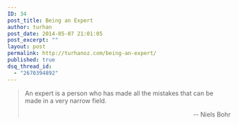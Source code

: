 ```yaml
---
ID: 34
post_title: Being an Expert
author: turhan
post_date: 2014-05-07 21:01:05
post_excerpt: ""
layout: post
permalink: http://turhanoz.com/being-an-expert/
published: true
dsq_thread_id:
  - "2670394892"
---
```

> An expert is a person who has made all the mistakes that can be made in a very narrow field.<p style="text-align: right;">
   -- Niels Bohr
</p>